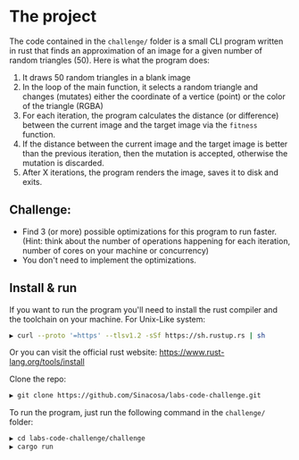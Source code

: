 # The project
The code contained in the `challenge/` folder is a small CLI program written in rust that finds an approximation of an image for a given number of random triangles (50).
Here is what the program does:

1. It draws 50 random triangles in a blank image
2. In the loop of the main function, it selects a random triangle and changes (mutates) either the coordinate of a vertice (point) or the color of the triangle (RGBA)
3. For each iteration, the program calculates the distance (or difference) between the current image and the target image via the `fitness` function.
4. If the distance between the current image and the target image is better than the previous iteration, then the mutation is accepted, otherwise the mutation is discarded.
5. After X iterations, the program renders the image, saves it to disk and exits.


## Challenge:
* Find 3 (or more) possible optimizations for this program to run faster. (Hint: think about the number of operations happening for each iteration, number of cores on your machine or concurrency)
* You don't need to implement the optimizations.

## Install & run

If you want to run the program you'll need to install the rust compiler and the toolchain on your machine.
For Unix-Like system:
```bash
▶ curl --proto '=https' --tlsv1.2 -sSf https://sh.rustup.rs | sh
```

Or you can visit the official rust website: https://www.rust-lang.org/tools/install

Clone the repo:
```bash
▶ git clone https://github.com/Sinacosa/labs-code-challenge.git
```

To run the program, just run the following command in the `challenge/` folder:
```bash
▶ cd labs-code-challenge/challenge
▶ cargo run
```
